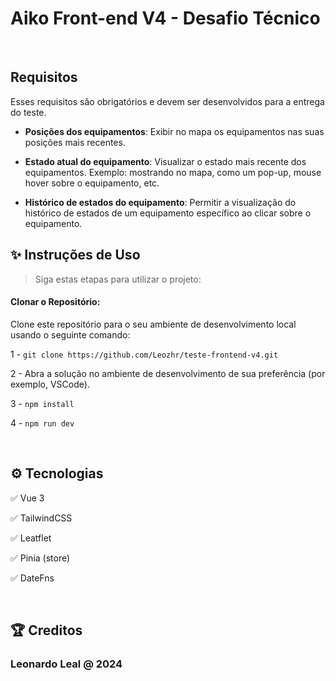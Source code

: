 # Aiko Front-end V4 - Desafio Técnico

<br/>

## Requisitos

Esses requisitos são obrigatórios e devem ser desenvolvidos para a entrega do teste.

* **Posições dos equipamentos**: Exibir no mapa os equipamentos nas suas posições mais recentes.

* **Estado atual do equipamento**: Visualizar o estado mais recente dos equipamentos. Exemplo: mostrando no mapa, como um pop-up, mouse hover sobre o equipamento, etc.

* **Histórico de estados do equipamento**: Permitir a visualização do histórico de estados de um equipamento específico ao clicar sobre o equipamento.

## ✨ Instruções de Uso

> Siga estas etapas para utilizar o projeto:

#### Clonar o Repositório:

Clone este repositório para o seu ambiente de desenvolvimento local usando o seguinte comando:

1 - ```git clone https://github.com/Leozhr/teste-frontend-v4.git```

2 - Abra a solução no ambiente de desenvolvimento de sua preferência (por exemplo, VSCode).

3 - ```npm install```

4 - ```npm run dev```

<br />

## ⚙️ Tecnologias

✅ Vue 3

✅ TailwindCSS 

✅ Leatflet

✅ Pinia (store)

✅ DateFns

<br />

 ## 🏆 Creditos
 
 <h3>Leonardo Leal @ 2024</h3>
